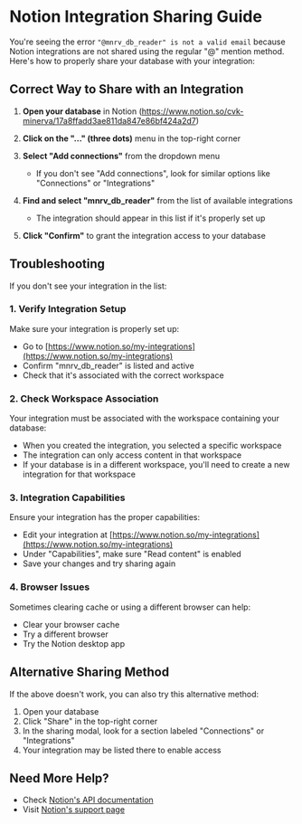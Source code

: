 # Notion Integration Sharing Guide

You're seeing the error `"@mnrv_db_reader" is not a valid email` because Notion integrations are not shared using the regular "@" mention method. Here's how to properly share your database with your integration:

## Correct Way to Share with an Integration

1. **Open your database** in Notion (https://www.notion.so/cvk-minerva/17a8ffadd3ae811da847e86bf424a2d7)

2. **Click on the "..." (three dots)** menu in the top-right corner

3. **Select "Add connections"** from the dropdown menu
   - If you don't see "Add connections", look for similar options like "Connections" or "Integrations"

4. **Find and select "mnrv_db_reader"** from the list of available integrations
   - The integration should appear in this list if it's properly set up

5. **Click "Confirm"** to grant the integration access to your database

## Troubleshooting

If you don't see your integration in the list:

### 1. Verify Integration Setup

Make sure your integration is properly set up:
- Go to [https://www.notion.so/my-integrations](https://www.notion.so/my-integrations)
- Confirm "mnrv_db_reader" is listed and active
- Check that it's associated with the correct workspace

### 2. Check Workspace Association

Your integration must be associated with the workspace containing your database:
- When you created the integration, you selected a specific workspace
- The integration can only access content in that workspace
- If your database is in a different workspace, you'll need to create a new integration for that workspace

### 3. Integration Capabilities

Ensure your integration has the proper capabilities:
- Edit your integration at [https://www.notion.so/my-integrations](https://www.notion.so/my-integrations)
- Under "Capabilities", make sure "Read content" is enabled
- Save your changes and try sharing again

### 4. Browser Issues

Sometimes clearing cache or using a different browser can help:
- Clear your browser cache
- Try a different browser
- Try the Notion desktop app

## Alternative Sharing Method

If the above doesn't work, you can also try this alternative method:

1. Open your database
2. Click "Share" in the top-right corner
3. In the sharing modal, look for a section labeled "Connections" or "Integrations"
4. Your integration may be listed there to enable access

## Need More Help?

- Check [Notion's API documentation](https://developers.notion.com/docs/getting-started)
- Visit [Notion's support page](https://www.notion.so/help/guides/what-is-an-integration)
